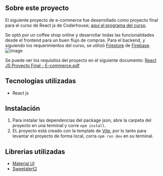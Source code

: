## Sobre este proyecto
El siguiente proyecto de e-commerce fue desarrollado como proyecto final para el curso de React js de Coderhouse; [aquí el programa del curso](https://drive.google.com/file/d/1G_SRPkYExFpTkmOvbEwj985rIgQ62kx9/view).

Se optó por un coffee shop online y desarrollar todas las funcionalidades desde el frontend para un buen flujo de compras. Para el backend, y siguiendo los requerimientos del curso, se utilizó [Firestore](https://firebase.google.com/products/firestore?hl=es-419) de [Firebase](https://firebase.google.com/?hl=es-419).
![image](https://github.com/iastapenco/PF_Astapenco_React/assets/125755571/80030fcc-9fb8-404d-a2ef-73110d63d0cb)


Se puede ver los requisitos del proyecto en el siguiente documento: [React JS Proyecto Final - E-commerce.pdf](https://github.com/iastapenco/PF_Astapenco_React/files/12100139/React.JS.Proyecto.Final.-.E-commerce.pdf).

## Tecnologías utilizadas
+ React js

## Instalación
1. Para instalar las dependencias del package json, abre la carpeta del proyecto en una terminal y corre `npm install`.
2. EL proyecto está creado con la template de [Vite](https://es.vitejs.dev/), por lo tanto para levantar el proyecto de forma local, corra `npm run dev` en su terminal.

## Librerias utilizadas
+ [Material UI](https://mui.com/material-ui/getting-started/)
+ [Sweetalert2](https://sweetalert2.github.io/)
 
